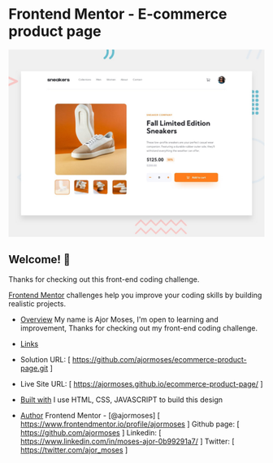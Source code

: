 # Frontend Mentor - E-commerce product page

![Design preview for the E-commerce product page coding challenge](./design/desktop-preview.jpg)

## Welcome! 👋

Thanks for checking out this front-end coding challenge.

[Frontend Mentor](https://www.frontendmentor.io) challenges help you improve your coding skills by building realistic projects.

- [Overview](#overview)
  My name is Ajor Moses, I'm open to learning and improvement, Thanks for checking out my front-end coding challenge.

- [Links](#links)
- Solution URL: [ https://github.com/ajormoses/ecommerce-product-page.git ]
- Live Site URL: [ https://ajormoses.github.io/ecommerce-product-page/ ]

- [Built with](#built-with)
  I use HTML, CSS, JAVASCRIPT to build this design

- [Author](#author)
  Frontend Mentor - [@ajormoses] [ https://www.frontendmentor.io/profile/ajormoses ]
  Github page: [ https://github.com/ajormoses ]
  Linkedin: [ https://www.linkedin.com/in/moses-ajor-0b99291a7/ ]
  Twitter: [ https://twitter.com/ajor_moses ]
